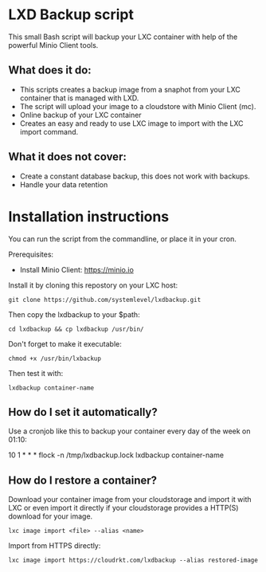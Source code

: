 # LXD Backup script

This small Bash script will backup your LXC container with help of the powerful Minio Client tools.

## What does it do:

* This scripts creates a backup image from a snaphot from your LXC container that is managed with LXD. 
* The script will upload your image to a cloudstore with Minio Client (mc).
* Online backup of your LXC container
* Creates an easy and ready to use LXC image to import with the LXC import command. 

## What it does not cover:

* Create a constant database backup, this does not work with backups.
* Handle your data retention

# Installation instructions

You can run the script from the commandline, or place it in your cron. 

Prerequisites:

* Install Minio Client: https://minio.io

Install it by cloning this repostory on your LXC host:

```
git clone https://github.com/systemlevel/lxdbackup.git
```

Then copy the lxdbackup to your $path:

```
cd lxdbackup && cp lxdbackup /usr/bin/
```

Don't forget to make it executable:

```
chmod +x /usr/bin/lxbackup
```

Then test it with:

```
lxdbackup container-name
```

## How do I set it automatically?

Use a cronjob like this to backup your container every day of the week on 01:10:

10 1 * * * flock -n /tmp/lxdbackup.lock lxdbackup container-name

## How do I restore a container?

Download your container image from your cloudstorage and import it with LXC or even import it directly if your cloudstorage  provides a HTTP(S) download for your image.

```
lxc image import <file> --alias <name>
```

Import from HTTPS directly:

```
lxc image import https://cloudrkt.com/lxdbackup --alias restored-image
```

